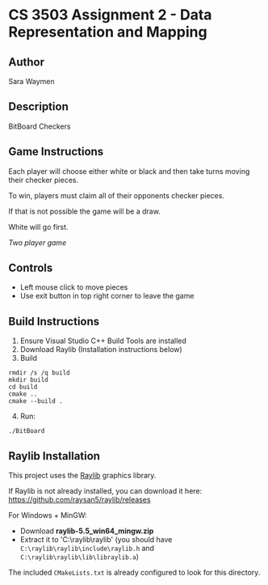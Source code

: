 # CS 3503 Assignment 2 - Data Representation and Mapping

## Author
Sara Waymen


## Description
BitBoard Checkers

## Game Instructions
Each player will choose either white or black and then take turns moving their checker pieces. 

To win, players must claim all of their opponents checker pieces. 

If that is not possible the game will be a draw.

White will go first.

*Two player game*

## Controls

- Left mouse click to move pieces
- Use exit button in top right corner to leave the game


## Build Instructions

1. Ensure Visual Studio C++ Build Tools are installed
2. Download Raylib (Installation instructions below)
3. Build
```
rmdir /s /q build
mkdir build
cd build
cmake ..
cmake --build .

```
4. Run:

```
./BitBoard

```

## Raylib Installation 

This project uses the [Raylib](https://www.raylib.com/) graphics library.

If Raylib is not already installed, you can download it here:
https://github.com/raysan5/raylib/releases

For Windows + MinGW:
- Download **raylib-5.5_win64_mingw.zip**
- Extract it to 'C:\raylib\raylib'
  (you should have `C:\raylib\raylib\include\raylib.h` and `C:\raylib\raylib\lib\libraylib.a`)

The included `CMakeLists.txt` is already configured to look for this directory.
